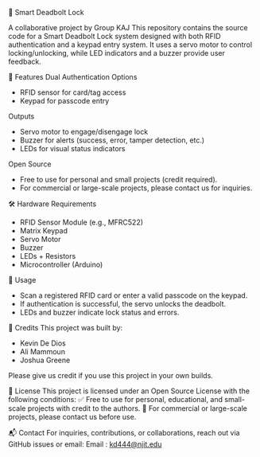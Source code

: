 🔐 Smart Deadbolt Lock

A collaborative project by Group KAJ
This repository contains the source code for a Smart Deadbolt Lock system designed with both RFID authentication and a keypad entry system. It uses a servo motor to control locking/unlocking, while LED indicators and a buzzer provide user feedback.

🚀 Features
Dual Authentication Options
- RFID sensor for card/tag access
- Keypad for passcode entry

Outputs
- Servo motor to engage/disengage lock
- Buzzer for alerts (success, error, tamper detection, etc.)
- LEDs for visual status indicators

Open Source
- Free to use for personal and small projects (credit required).
- For commercial or large-scale projects, please contact us for inquiries.

🛠️ Hardware Requirements
- RFID Sensor Module (e.g., MFRC522)
- Matrix Keypad
- Servo Motor 
- Buzzer
- LEDs + Resistors
- Microcontroller (Arduino)

📖 Usage
- Scan a registered RFID card or enter a valid passcode on the keypad.
- If authentication is successful, the servo unlocks the deadbolt.
- LEDs and buzzer indicate lock status and errors.

👥 Credits
This project was built by:
- Kevin De Dios
- Ali Mammoun
- Joshua Greene

Please give us credit if you use this project in your own builds.

📜 License
This project is licensed under an Open Source License with the following conditions:
✅ Free to use for personal, educational, and small-scale projects with credit to the authors.
📩 For commercial or large-scale projects, please contact us before use.

📬 Contact
For inquiries, contributions, or collaborations, reach out via GitHub issues or email:
 Email : kd444@njit.edu
